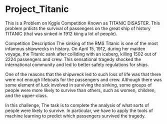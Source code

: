 # Project_Titanic
This is a Problem on Kggle Competition Known as TITANIC DISASTER.
This problem prdicts the survival of passengers on the great ship of history TITANIC (that was sinked in 1912 kiing a lot of people).

Competition Description
The sinking of the RMS Titanic is one of the most infamous shipwrecks in history.  On April 15, 1912, during her maiden voyage, 
the Titanic sank after colliding with an iceberg, killing 1502 out of 2224 passengers and crew. 
This sensational tragedy shocked the international community and led to better safety regulations for ships.

One of the reasons that the shipwreck led to such loss of life was that there were not enough lifeboats for the passengers and crew.
Although there was some element of luck involved in surviving the sinking, some groups of people were more likely to survive than others,
such as women, children, and the upper-class.

In this challenge, The task is to complete the analysis of what sorts of people were likely to survive. 
In particular, we have to apply the tools of machine learning to predict which passengers survived the tragedy.
